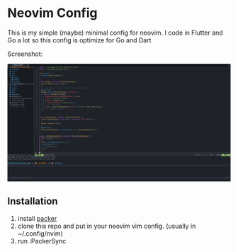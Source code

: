 # Neovim Config

This is my simple (maybe) minimal config for neovim. 
I code in Flutter and Go a lot so this config is optimize for Go and Dart 

Screenshot:

![pic](https://github.com/cnugroho11/neovim-config/blob/master/pic/nv.png?raw=true)

## Installation

1. install [packer](https://github.com/wbthomason/packer.nvim#quickstart)
2. clone this repo and put in your neovim vim config. (usually in ~/.config/nvim)
3. run :PackerSync


